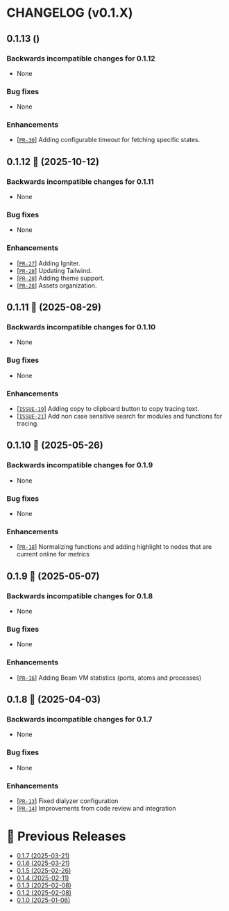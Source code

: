 # CHANGELOG (v0.1.X)

## 0.1.13 ()

### Backwards incompatible changes for 0.1.12
 * None

### Bug fixes
 * None

### Enhancements
 * [[`PR-30`](https://github.com/thiagoesteves/observer_web/pull/30)] Adding configurable timeout for fetching specific states.

## 0.1.12 🚀 (2025-10-12)

### Backwards incompatible changes for 0.1.11
 * None

### Bug fixes
 * None

### Enhancements
 * [[`PR-27`](https://github.com/thiagoesteves/observer_web/pull/27)] Adding Igniter.
 * [[`PR-28`](https://github.com/thiagoesteves/observer_web/pull/28)] Updating Tailwind.
 * [[`PR-28`](https://github.com/thiagoesteves/observer_web/pull/28)] Adding theme support.
 * [[`PR-28`](https://github.com/thiagoesteves/observer_web/pull/28)] Assets organization.

## 0.1.11 🚀 (2025-08-29)

### Backwards incompatible changes for 0.1.10
 * None

### Bug fixes
 * None

### Enhancements
 * [[`ISSUE-19`](https://github.com/thiagoesteves/observer_web/issues/19)] Adding copy to clipboard button to copy tracing text.
 * [[`ISSUE-21`](https://github.com/thiagoesteves/observer_web/issues/21)] Add non case sensitive search for modules and functions for tracing.

## 0.1.10 🚀 (2025-05-26)

### Backwards incompatible changes for 0.1.9
 * None

### Bug fixes
 * None

### Enhancements
 * [[`PR-18`](https://github.com/thiagoesteves/observer_web/pull/18)] Normalizing functions and adding highlight to nodes that are current online for metrics

## 0.1.9 🚀 (2025-05-07)

### Backwards incompatible changes for 0.1.8
 * None

### Bug fixes
 * None

### Enhancements
 * [[`PR-16`](https://github.com/thiagoesteves/observer_web/pull/16)] Adding Beam VM statistics (ports, atoms and processes)

## 0.1.8 🚀 (2025-04-03)

### Backwards incompatible changes for 0.1.7
 * None

### Bug fixes
 * None

### Enhancements
 * [[`PR-13`](https://github.com/thiagoesteves/observer_web/pull/13)] Fixed dialyzer configuration
 * [[`PR-14`](https://github.com/thiagoesteves/observer_web/pull/14)] Improvements from code review
 and integration

# 🚀 Previous Releases
 * [0.1.7 (2025-03-21)](https://github.com/thiagoesteves/observer_web/blob/v0.1.7/CHANGELOG.md)
 * [0.1.6 (2025-03-21)](https://github.com/thiagoesteves/observer_web/blob/v0.1.6/CHANGELOG.md)
 * [0.1.5 (2025-02-26)](https://github.com/thiagoesteves/observer_web/blob/v0.1.5/CHANGELOG.md)
 * [0.1.4 (2025-02-11)](https://github.com/thiagoesteves/observer_web/blob/v0.1.4/CHANGELOG.md)
 * [0.1.3 (2025-02-08)](https://github.com/thiagoesteves/observer_web/blob/v0.1.3/CHANGELOG.md)
 * [0.1.2 (2025-02-08)](https://github.com/thiagoesteves/observer_web/blob/v0.1.2/CHANGELOG.md)
 * [0.1.0 (2025-01-06)](https://github.com/thiagoesteves/observer_web/blob/v0.1.0/CHANGELOG.md)